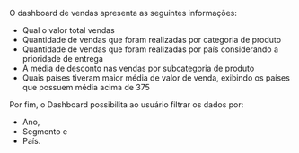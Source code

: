 O dashboard de vendas apresenta as seguintes informações: 

- Qual o valor total vendas
- Quantidade de vendas que foram realizadas por categoria de produto 
- Quantidade de vendas que foram realizadas por país considerando a prioridade de 
entrega 
- A média de desconto nas vendas por subcategoria de produto 
- Quais países tiveram maior média de valor de venda, exibindo os países que possuem média acima de 375


Por fim, o Dashboard possibilita ao usuário filtrar os dados por: 

- Ano, 
- Segmento e 
- País.
